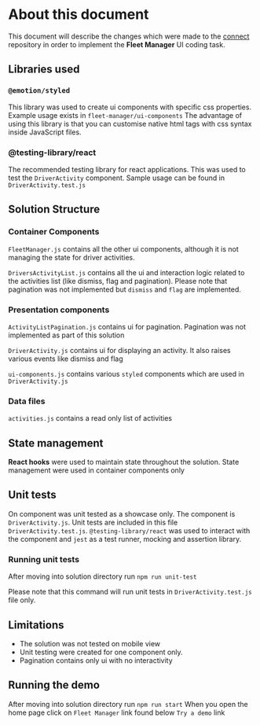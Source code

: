 # About this document

This document will describe the changes which were made to the [connect](https://github.com/commaai/connect) repository in order to implement the **Fleet Manager** UI coding task.

## Libraries used
### `@emotion/styled`
This library was used to create ui components with specific css properties. Example usage exists in `fleet-manager/ui-components`
The advantage of using this library is that you can customise native html tags with css syntax inside JavaScript files. 

### @testing-library/react
The recommended testing library for react applications. This was used to test the `DriverActivity` component. Sample usage can be found in `DriverActivity.test.js`

## Solution Structure
### Container Components
`FleetManager.js` contains all the other ui components, although it is not managing the state for driver activities.

`DriversActivityList.js` contains all the ui and interaction logic related to the activities list (like dismiss, flag and pagination). Please note that pagination was not implemented but `dismiss` and `flag` are implemented.

### Presentation components
`ActivityListPagination.js` contains ui for pagination. Pagination was not implemented as part of this solution

`DriverActivity.js` contains ui for displaying an activity. It also raises various events like dismiss and flag

`ui-components.js` contains various `styled` components which are used in `DriverActivity.js`

### Data files
`activities.js` contains a read only list of activities

## State management
**React hooks** were used to maintain state throughout the solution. State management were used in container components only

## Unit tests
On component was unit tested as a showcase only. The component is `DriverActivity.js`. Unit tests are included in this file `DriverActivity.test.js`. `@testing-library/react` was used to interact with the component and `jest` as a test runner, mocking and assertion library.  

### Running unit tests
After moving into solution directory run
`npm run unit-test`

Please note that this command will run unit tests in `DriverActivity.test.js` file only.
## Limitations
* The solution was not tested on mobile view
* Unit testing were created for one component only.
* Pagination contains only ui with no interactivity

## Running the demo
After moving into solution directory run 
`npm run start`
When you open the home page click on `Fleet Manager` link found below `Try a demo` link

